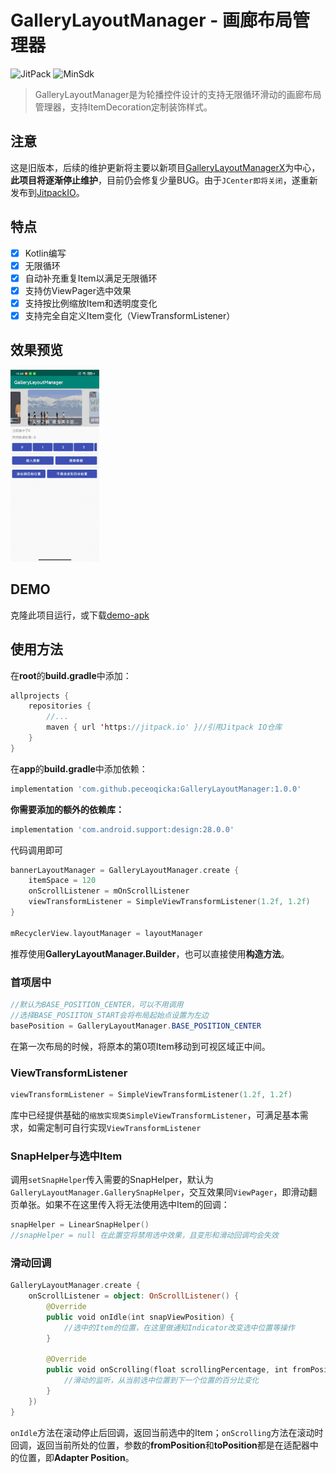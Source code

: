 # GalleryLayoutManager - 画廊布局管理器

![JitPack](https://img.shields.io/badge/JitPack-v1.0.0-blue)
![MinSdk](https://img.shields.io/badge/MinSdk-19-green)

> GalleryLayoutManager是为轮播控件设计的支持无限循环滑动的画廊布局管理器，支持ItemDecoration定制装饰样式。	

## 注意

这是旧版本，后续的维护更新将主要以新项目[GalleryLayoutManagerX](https://github.com/peceoqicka/GalleryLayoutManagerX)为中心，**此项目将逐渐停止维护**，目前仍会修复少量BUG。由于`JCenter即将关闭`，遂重新发布到[JitpackIO](https://www.jitpack.io/)。

## 特点
- [x] Kotlin编写
- [x] 无限循环
- [x] 自动补充重复Item以满足无限循环
- [x] 支持仿ViewPager选中效果
- [x] 支持按比例缩放Item和透明度变化
- [x] 支持完全自定义Item变化（ViewTransformListener）

##  效果预览

<img src="/previews/glm_show.gif" alt="效果预览" style="zoom:30%;" />

## DEMO

克隆此项目运行，或下载[demo-apk](https://github.com/peceoqicka/GalleryLayoutManager/blob/master/app/release/app-release.apk)

## 使用方法
在**root**的**build.gradle**中添加：

```kotlin
allprojects {
    repositories {
        //...
        maven { url 'https://jitpack.io' }//引用Jitpack IO仓库
    }
}
```

在**app**的**build.gradle**中添加依赖：
```groovy
implementation 'com.github.peceoqicka:GalleryLayoutManager:1.0.0'
```

**你需要添加的额外的依赖库：**
```groovy
implementation 'com.android.support:design:28.0.0'
```
代码调用即可
```kotlin
bannerLayoutManager = GalleryLayoutManager.create {
    itemSpace = 120
    onScrollListener = mOnScrollListener
    viewTransformListener = SimpleViewTransformListener(1.2f, 1.2f)
}
	
mRecyclerView.layoutManager = layoutManager
```
推荐使用**GalleryLayoutManager.Builder**，也可以直接使用**构造方法**。

### 首项居中

```java
//默认为BASE_POSITION_CENTER，可以不用调用
//选择BASE_POSIITON_START会将布局起始点设置为左边
basePosition = GalleryLayoutManager.BASE_POSITION_CENTER
```
在第一次布局的时候，将原本的第0项Item移动到可视区域正中间。

### ViewTransformListener

```kotlin
viewTransformListener = SimpleViewTransformListener(1.2f, 1.2f)
```
库中已经提供基础的`缩放实现类SimpleViewTransformListener`，可满足基本需求，如需定制可自行实现`ViewTransformListener`

### SnapHelper与选中Item

调用`setSnapHelper`传入需要的SnapHelper，默认为`GalleryLayoutManager.GallerySnapHelper`，交互效果同`ViewPager`，即滑动翻页单张。如果不在这里传入将无法使用选中Item的回调：

```kotlin
snapHelper = LinearSnapHelper()
//snapHelper = null 在此置空将禁用选中效果，且变形和滑动回调均会失效
```

### 滑动回调

```kotlin
GalleryLayoutManager.create {
    onScrollListener = object: OnScrollListener() {
        @Override
        public void onIdle(int snapViewPosition) {
			//选中的Item的位置，在这里做通知Indicator改变选中位置等操作
        }

        @Override
        public void onScrolling(float scrollingPercentage, int fromPosition, int toPosition) {
			//滑动的监听，从当前选中位置到下一个位置的百分比变化
        }
    })
}
```

`onIdle`方法在滚动停止后回调，返回当前选中的Item；`onScrolling`方法在滚动时回调，返回当前所处的位置，参数的**fromPosition**和**toPosition**都是在适配器中的位置，即**Adapter Position**。